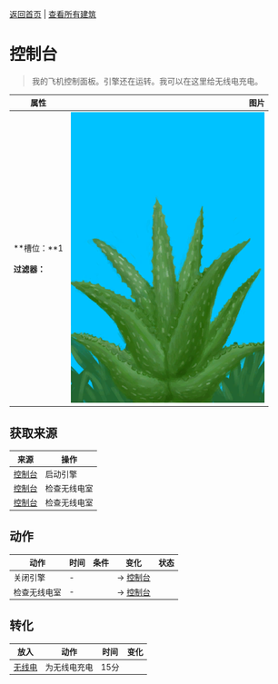[返回首页](index.md)   |  [查看所有建筑](building.md)
# 控制台  
> 我的飞机控制面板。引擎还在运转。我可以在这里给无线电充电。  
  
  属性  |   图片   
 ----  |  ----:   
 **槽位：**1<br><br>**过滤器：**  |  ![](Sprite/AloeVera.png)   
  
## 获取来源  
来源  |  操作  
----  |  ----  
[控制台](ControlPanelOff.md)  |  启动引擎  
[控制台](ControlPanelOff.md)  |  检查无线电室  
[控制台](ControlPanelOn.md)  |  检查无线电室  
## 动作  
动作  |  时间  |  条件  |  变化  |  状态  
----  |  ----  |  ----  |  ----  |  ----  
关闭引擎  |  -  |    |  → [控制台](ControlPanelOff.md)<br>  |    
检查无线电室  |  -  |    |  → [控制台](ControlPanelOn.md)<br>  |    
## 转化  
放入  |  动作  |  时间  |  变化  
----  |  ----  |  ----  |  ----  
[无线电](Radio.md)  |  为无线电充电  |  15分  |    
